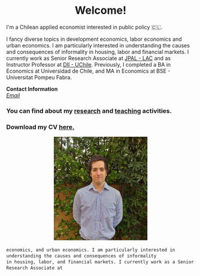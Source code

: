 # <center> Welcome! </center>
I'm a Chilean applied economist interested in public policy 🇨🇱.<br>

I fancy diverse topics in development economics, labor economics and urban economics. 
I am particularly interested in understanding the causes and consequences of informality in housing, labor 
and financial markets. I currently work as Senior Research 
Associate at [JPAL - LAC](https://www.povertyactionlab.org/latin-america-caribbean) and as 
Instructor Professor at [DII - UChile](https://www.dii.uchile.cl/english/). Previously, I completed a BA 
in Economics at Universidad de Chile, and MA in Economics at BSE - Universitat Pompeu Fabra.<br> 


<b>Contact Information</b> <br>
<i> [Email](mailto:mreyesl@fen.uchile.cl) </i> <br>

### You can find about my [research](https://mreyeslabbe.github.io/research/) and [teaching](https://mreyeslabbe.github.io/teaching/) activities.

### Download my CV <a href="/docs/assets/CV_MRL.pdf" target="_blank">here.</a>

<center> <img src="/docs/assets/profile_pic.jpeg" width="250"/> </center>

    economics, and urban economics. I am particularly interested in understanding the causes and consequences of informality
    in housing, labor, and financial markets. I currently work as a Senior Research Associate at
